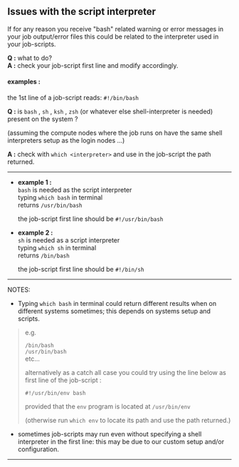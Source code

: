 

## Issues with the script interpreter

If for any reason you receive "bash" related warning or error messages in your job output/error files this could be related to the interpreter used in your job-scripts.  

**Q :** what to do?  
**A :** check your job-script first line and modify accordingly.  


#### examples :


the 1st line of a job-script reads:  `#!/bin/bash`  

**Q :** is `bash` , `sh` , `ksh` , `zsh` (or whatever else shell-interpreter is needed) present on the system ?

(assuming the compute nodes where the job runs on have the same shell interpreters setup as the login nodes ...)

**A :** check with `which <interpreter>` and use in the job-script the path returned.

---

- **example 1 :**  
  `bash` is needed as the script interpreter  
  typing `which bash` in terminal  
  returns `/usr/bin/bash`  

  the job-script first line should be `#!/usr/bin/bash`  


- **example 2 :**  
  `sh` is needed as a script interpreter  
  typing `which sh` in terminal  
  returns `/bin/bash`  

  the job-script first line should be `#!/bin/sh`  

---

NOTES:

- Typing `which bash` in terminal could return different results when on different systems sometimes; this depends on systems setup and scripts.

> e.g.
>
>  `/bin/bash`  
>  `/usr/bin/bash`  
>  etc...
>
>  alternatively as a catch all case you could try using the line below as first line of the job-script :  
>
>  `#!/usr/bin/env bash`
>
>  provided that the `env` program is located at `/usr/bin/env`
>
>  (otherwise run `which env` to locate its path and use the path returned.)  


- sometimes job-scripts may run even without specifying a shell interpreter in the first line: this may be due to our custom setup and/or configuration.  

---

